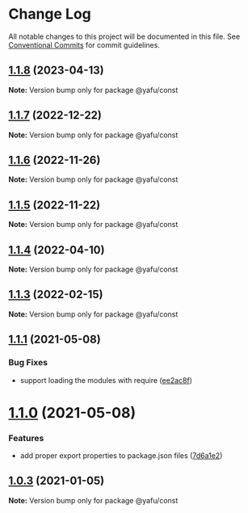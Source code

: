 # Change Log

All notable changes to this project will be documented in this file.
See [Conventional Commits](https://conventionalcommits.org) for commit guidelines.

## [1.1.8](https://github.com/TheLudd/yafu-mono/compare/@yafu/const@1.1.7...@yafu/const@1.1.8) (2023-04-13)

**Note:** Version bump only for package @yafu/const





## [1.1.7](https://github.com/TheLudd/yafu-mono/compare/@yafu/const@1.1.6...@yafu/const@1.1.7) (2022-12-22)

**Note:** Version bump only for package @yafu/const





## [1.1.6](https://github.com/TheLudd/yafu-mono/compare/@yafu/const@1.1.5...@yafu/const@1.1.6) (2022-11-26)

**Note:** Version bump only for package @yafu/const





## [1.1.5](https://github.com/TheLudd/yafu-mono/compare/@yafu/const@1.1.4...@yafu/const@1.1.5) (2022-11-22)

**Note:** Version bump only for package @yafu/const





## [1.1.4](https://github.com/TheLudd/yafu-mono/compare/@yafu/const@1.1.3...@yafu/const@1.1.4) (2022-04-10)

**Note:** Version bump only for package @yafu/const





## [1.1.3](https://github.com/TheLudd/yafu-mono/compare/@yafu/const@1.1.2...@yafu/const@1.1.3) (2022-02-15)

**Note:** Version bump only for package @yafu/const





## [1.1.1](https://github.com/TheLudd/yafu-mono/compare/@yafu/const@1.1.0...@yafu/const@1.1.1) (2021-05-08)


### Bug Fixes

* support loading the modules with require ([ee2ac8f](https://github.com/TheLudd/yafu-mono/commit/ee2ac8f9ff737bb3aad2fe6fda8c89c8d8e5c72c))





# [1.1.0](https://github.com/TheLudd/yafu-mono/compare/@yafu/const@1.0.4...@yafu/const@1.1.0) (2021-05-08)


### Features

* add proper export properties to package.json files ([7d6a1e2](https://github.com/TheLudd/yafu-mono/commit/7d6a1e2e24942281f93f66ded542ebcc5d1815a1))





## [1.0.3](https://github.com/TheLudd/yafu-mono/compare/@yafu/const@1.0.2...@yafu/const@1.0.3) (2021-01-05)

**Note:** Version bump only for package @yafu/const
